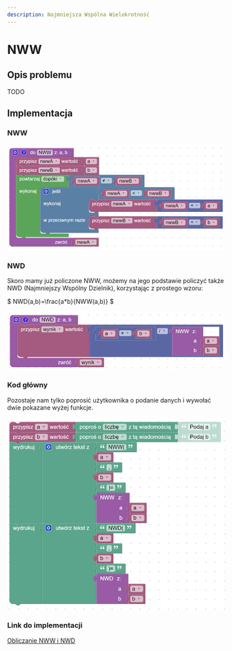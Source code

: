 ```yaml
---
description: Najmniejsza Wspólna Wielokrotność
---
```


# NWW

## Opis problemu

TODO

## Implementacja

### NWW

![Funkcja obliczająca NWW dwóch podanych liczb naturalnych](../../../../assets/NWW.png)

### NWD

Skoro mamy już policzone NWW, możemy na jego podstawie policzyć także NWD (Najmniejszy Wspólny Dzielnik), korzystając z prostego wzoru:

$
NWD(a,b)=\frac{a*b}{NWW(a,b)}
$

![Funkcja obliczająca NWD dwóch podanych liczb naturalnych na podstawie ich NWW](../../../../assets/NWW_NWD.png)

### Kod główny

Pozostaje nam tylko poprosić użytkownika o podanie danych i wywołać dwie pokazane wyżej funkcje.

![](../../../../assets/NWW_NWD_main.png)

### Link do implementacji

[Obliczanie NWW i NWD](https://blockly-demo.appspot.com/static/demos/code/index.html?lang=pl#35v83t)
